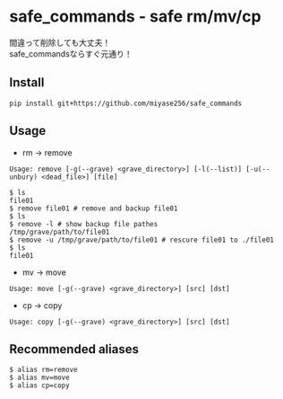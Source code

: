 # safe_commands - safe rm/mv/cp

間違って削除しても大丈夫！  
safe_commandsならすぐ元通り！  

## Install

```
pip install git+https://github.com/miyase256/safe_commands
```

## Usage

- rm -> remove

```
Usage: remove [-g(--grave) <grave_directory>] [-l(--list)] [-u(--unbury) <dead_file>] [file]
```

```
$ ls
file01
$ remove file01 # remove and backup file01
$ ls
$ remove -l # show backup file pathes
/tmp/grave/path/to/file01
$ remove -u /tmp/grave/path/to/file01 # rescure file01 to ./file01
$ ls
file01
```

- mv -> move

```
Usage: move [-g(--grave) <grave_directory>] [src] [dst]
```

- cp -> copy

```
Usage: copy [-g(--grave) <grave_directory>] [src] [dst]
```

## Recommended aliases

```
$ alias rm=remove
$ alias mv=move
$ alias cp=copy
```
